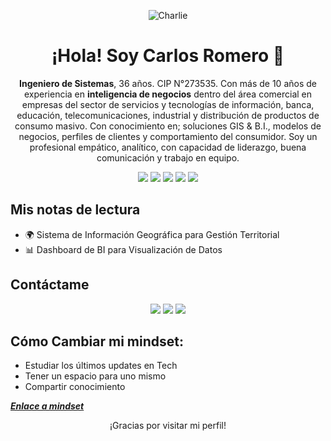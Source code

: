 <!-- Encabezado con imagen -->
<p align="center">
  <img src="https://github.com/user-attachments/assets/a2deac30-64f8-426f-ad31-3bbb727210ee" alt="Charlie"/>
</p>

<!-- Título principal -->
<h1 align="center">¡Hola! Soy Carlos Romero 👋</h1>

<!-- Breve presentación -->
<p align="center">
  <b>Ingeniero de Sistemas</b>, 36 años.
  CIP N°273535. Con m&aacute;s de 10 años de experiencia en <b>inteligencia de negocios</b> dentro del área comercial en empresas del sector de servicios y tecnologías de información, banca, educación, telecomunicaciones, industrial y distribución de productos de consumo masivo.
  Con conocimiento en; soluciones GIS & B.I., modelos de negocios, perfiles de clientes y comportamiento del consumidor.
  Soy un profesional empático, analítico, con capacidad de liderazgo, buena comunicación y trabajo en equipo.
</p>

<!-- Iconos de habilidades -->
<p align="center">
  <a href="https://www.python.org/" target="_blank"><img src="https://img.shields.io/badge/-Python-3776AB?style=flat-square&logo=python&logoColor=white" /></a>
  <a href="https://www.qgis.org/" target="_blank"><img src="https://img.shields.io/badge/-QGIS-589632?style=flat-square&logo=qgis&logoColor=white" /></a>
  <a href="https://powerbi.microsoft.com/" target="_blank"><img src="https://img.shields.io/badge/-Power%20BI-F2C811?style=flat-square&logo=powerbi&logoColor=black" /></a>
  <a href="https://www.mysql.com/" target="_blank"><img src="https://img.shields.io/badge/-MySQL-4479A1?style=flat-square&logo=mysql&logoColor=white" /></a>
  <a href="https://www.github.com/" target="_blank"><img src="https://img.shields.io/badge/-GitHub-181717?style=flat-square&logo=github&logoColor=white" /></a>
</p>

<!-- Proyectos destacados -->
## Mis notas de lectura

- 🌍 Sistema de Información Geográfica para Gestión Territorial
- 📊 Dashboard de BI para Visualización de Datos

<!-- Sección de contacto -->
## Contáctame

<p align="center">
  <a href="mailto:cromeflo@gmail.com"><img src="https://img.shields.io/badge/-Email-D14836?style=flat-square&logo=gmail&logoColor=white" /></a>
  <a href="https://www.linkedin.com/in/cromeflo/" target="_blank"><img src="https://img.shields.io/badge/-LinkedIn-0077B5?style=flat-square&logo=linkedin&logoColor=white" /></a>
  <a href="https://x.com/cromeflo" target="_blank"><img src="https://img.shields.io/badge/-Twitter-1DA1F2?style=flat-square&logo=twitter&logoColor=white" /></a>
</p>

## Cómo Cambiar mi mindset:

- Estudiar los últimos updates en Tech
- Tener un espacio para uno mismo
- Compartir conocimiento

<strong>*[Enlace a mindset](./mindset.md)*</strong>

<!-- Footer -->
<p align="center">
  ¡Gracias por visitar mi perfil!
</p>
